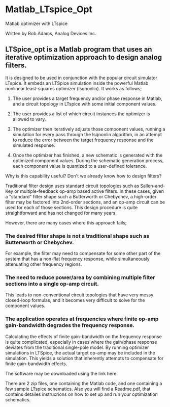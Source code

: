 # Matlab_LTspice_Opt
Matlab optimizer with LTspice

Written by Bob Adams, Analog Devices Inc.
## LTSpice_opt is a Matlab program that uses an iterative optimization approach to design analog filters. 
It is designed to be used in conjunction with the popular circuit simulator LTspice. It embeds an LTSpice simulation inside the powerful Matlab nonlinear least-squares optimizer (lsqnonlin). 
It works as follows;

1) The user provides a target frequency and/or phase response in Matlab, and a circuit topology in LTspice with some initial component values.
  
2) The user provides a list of which circuit instances the optimizer is allowed to vary.
  
3) The optimizer then iteratively adjusts those component values, running a simulation for every pass through the lsqnonlin algorithm, in an attempt to reduce the error between the target frequency response and the simulated response.
  
4) Once the optimizer has finished, a new schematic is generated with the optimized component values. During the schematic generation process, each component value is quantized to a user-defined tolerance.

Why is this capability useful? Don't we already know how to design filters?

Traditional filter design uses standard circuit topologies such as Sallen-and-Key or multiple-feedback op-amp based active filters. In these cases, given a "standard" filter shape such a Butterworth or Chebychev, a high-order filter may be factored into 2nd-order sections, and an op-amp circuit can be used for each of those sections. This design procedure is quite straightforward and has not changed for many years.


However, there are many cases where this approach fails;

### **The desired filter shape is not a traditional shape such as Butterworth or Chebychev**.
 For example, the filter may need to compensate for some other part of the system that has a non-flat frequency response, while simultaneously attenuating other frequency regions.

### **The need to reduce power/area by combining multiple filter sections into a single op-amp circuit**.
This leads to non-conventional circuit topologies that have very messy closed-loop formulas, and it becomes very difficult to solve for the component values. 

### **The application operates at frequencies where finite op-amp gain-bandwidth degrades the frequency response**.
Calculating the effects of finite gain-bandwidth on the frequency response is quite complicated, especially in cases where the gain/phase response deviates from the traditional single-pole model. By running optimizer simulations in LTSpice, the actual target op-amp may be included in the simulation. This yields a solution that inherently attempts to compensate for finite gain-bandwidth effects.


The software may be downloaded using the link here.


There are 2 zip files, one containing the Matlab code, and one containing a few sample LTspice schematics. Also you will find a Readme.pdf, that contains detailes instrucrions on how to set up and run your optimization schematics.



